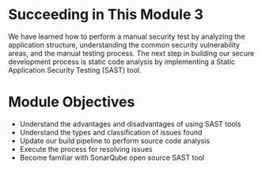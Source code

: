 # Succeeding in This Module 3

We have learned how to perform a manual security test by analyzing the application structure, understanding the common security vulnerability areas, and the manual testing process.  The next step in building our secure development process is static code analysis by implementing a Static Application Security Testing (SAST) tool.
# Module Objectives

- Understand the advantages and disadvantages of using SAST tools
- Understand the types and classification of issues found
- Update our build pipeline to perform source code analysis
- Execute the process for resolving issues
- Become familiar with SonarQube open source SAST tool